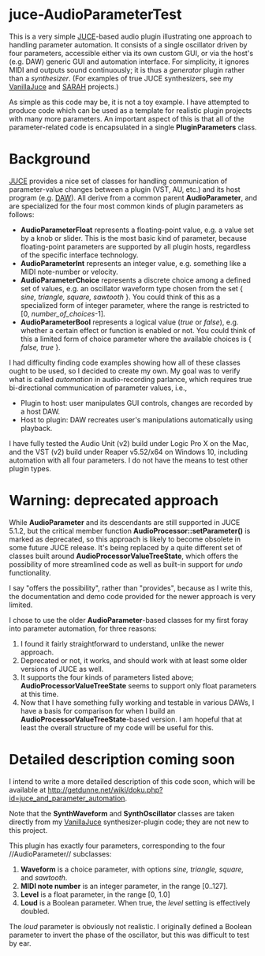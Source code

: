 # juce-AudioParameterTest
This is a very simple [JUCE](https://www.juce.com)-based audio plugin illustrating one approach to handling parameter automation. It consists of a single oscillator driven by four parameters, accessible either via its own custom GUI, or via the host's (e.g. DAW) generic GUI and automation interface. For simplicity, it ignores MIDI and outputs sound continuously; it is thus a *generator* plugin rather than a *synthesizer*. (For examples of true JUCE synthesizers, see my [VanillaJuce](https://github.com/getdunne/VanillaJuce) and [SARAH](https://github.com/getdunne/SARAH) projects.)

As simple as this code may be, it is not a toy example. I have attempted to produce code which can be used as a template for realistic plugin projects with many more parameters. An important aspect of this is that all of the parameter-related code is encapsulated in a single **PluginParameters** class.

# Background #
[JUCE](https://www.juce.com) provides a nice set of classes for handling communication of parameter-value changes between a plugin (VST, AU, etc.) and its host program (e.g. [DAW](https://en.wikipedia.org/wiki/Digital_audio_workstation)). All derive from a common parent **AudioParameter**, and are specialized for the four most common kinds of plugin parameters as follows:
- **AudioParameterFloat** represents a floating-point value, e.g. a value set by a knob or slider. This is the most basic kind of parameter, because floating-point parameters are supported by all plugin hosts, regardless of the specific interface technology.
- **AudioParameterInt** represents an integer value, e.g. something like a MIDI note-number or velocity.
- **AudioParameterChoice** represents a discrete choice among a defined set of values, e.g. an oscillator waveform type chosen from the set { *sine, triangle, square, sawtooth* }. You could think of this as a specialized form of integer parameter, where the range is restricted to [0, *number_of_choices*-1].
- **AudioParameterBool** represents a logical value (*true* or *false*), e.g. whether a certain effect or function is enabled or not. You could think of this a limited form of choice parameter where the available choices is { *false, true* }.

I had difficulty finding code examples showing how all of these classes ought to be used, so I decided to create my own. My goal was to verify what is called *automation* in audio-recording parlance, which requires true bi-directional communication of parameter values, i.e.,
- Plugin to host: user manipulates GUI controls, changes are recorded by a host DAW.
- Host to plugin: DAW recreates user's manipulations automatically using playback.

I have fully tested the Audio Unit (v2) build under Logic Pro X on the Mac, and the VST (v2) build under Reaper v5.52/x64 on Windows 10, including automation with all four parameters. I do not have the means to test other plugin types.

# Warning: deprecated approach #
While **AudioParameter** and its descendants are still supported in JUCE 5.1.2, but the critical member function **AudioProcessor::setParameter()** is marked as deprecated, so this approach is likely to become obsolete in some future JUCE release. It's being replaced by a quite different set of classes built around **AudioProcessorValueTreeState**, which offers the possibility of more streamlined code as well as built-in support for *undo* functionality.

I say "offers the possibility", rather than "provides", because as I write this, the documentation and demo code provided for the newer approach is very limited.

I chose to use the older **AudioParameter**-based classes for my first foray into parameter automation, for three reasons:
1. I found it fairly straightforward to understand, unlike the newer approach.
2. Deprecated or not, it works, and should work with at least some older versions of JUCE as well.
3. It supports the four kinds of parameters listed above; **AudioProcessorValueTreeState** seems to support only float parameters at this time.
4. Now that I have something fully working and testable in various DAWs, I have a basis for comparison for when I build an **AudioProcessorValueTreeState**-based version. I am hopeful that at least the overall structure of my code will be useful for this.

# Detailed description coming soon #

I intend to write a more detailed description of this code soon, which will be available at http://getdunne.net/wiki/doku.php?id=juce_and_parameter_automation.

Note that the **SynthWaveform** and **SynthOscillator** classes are taken directly from my [VanillaJuce](https://github.com/getdunne/VanillaJuce) synthesizer-plugin code; they are not new to this project.

This plugin has exactly four parameters, corresponding to the four //AudioParameter// subclasses:
1. **Waveform** is a choice parameter, with options *sine, triangle, square,* and *sawtooth*.
2. **MIDI note number** is an integer parameter, in the range [0..127].
3. **Level** is a float parameter, in the range [0, 1.0]
4. **Loud** is a Boolean parameter. When true, the *level* setting is effectively doubled.

The *loud* parameter is obviously not realistic. I originally defined a Boolean parameter to invert the phase of the oscillator, but this was difficult to test by ear.
